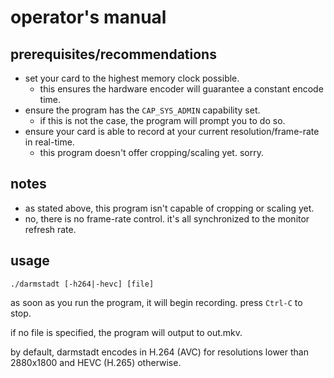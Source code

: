 # operator's manual

## prerequisites/recommendations

- set your card to the highest memory clock possible.
  - this ensures the hardware encoder will guarantee a constant encode time.
- ensure the program has the `CAP_SYS_ADMIN` capability set.
  - if this is not the case, the program will prompt you to do so.
- ensure your card is able to record at your current resolution/frame-rate in real-time.
  - this program doesn't offer cropping/scaling yet. sorry.

## notes

- as stated above, this program isn't capable of cropping or scaling yet.
- no, there is no frame-rate control. it's all synchronized to the monitor refresh rate.

## usage

```
./darmstadt [-h264|-hevc] [file]
```

as soon as you run the program, it will begin recording. press `Ctrl-C` to stop.

if no file is specified, the program will output to out.mkv.

by default, darmstadt encodes in H.264 (AVC) for resolutions lower than 2880x1800 and HEVC (H.265) otherwise.


